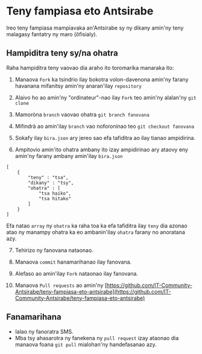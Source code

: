 # Teny fampiasa eto Antsirabe
Ireo teny fampiasa mampiavaka an'Antsirabe sy ny dikany amin'ny teny malagasy fantatry ny maro (ôfisialy).

## Hampiditra teny sy/na ohatra
Raha hampiditra teny vaovao dia araho ito toromarika manaraka ito:

1. Manaova `Fork` ka tsindrio ilay bokotra volon-davenona amin'ny farany havanana mifanitsy amin'ny anaran'ilay `repository`  
2. Alaivo ho ao amin'ny "ordinateur"-nao ilay `Fork` teo amin'ny alalan'ny `git clone`

3. Mamoròna `branch` vaovao ohatra `git branch fanovana`

4. Mifindrà ao amin'ilay `branch` vao noforoninao teo `git checkout fanovana`

5. Sokafy ilay `bira.json` ary jereo sao efa tafiditra ao ilay tianao ampidirina.

6. Ampitovio amin'ito ohatra ambany ito izay ampidirinao ary ataovy eny amin'ny farany ambany amin'ilay `bira.json`

```
[
    {
        "teny" : "tsa",
        "dikany" : "tsy",
        "ohatra" : [
            "tsa haiko",
            "tsa hitako"
        ]
    }
]
```

Efa natao `array` ny `ohatra` ka raha toa ka efa tafiditra ilay `teny` dia azonao atao ny manampy ohatra ka eo ambanin'ilay `ohatra` farany no anoratana azy.

7. Tehirizo ny fanovana nataonao.

8. Manaova `commit` hanamarihanao ilay fanovana.

9. Alefaso ao amin'ilay `Fork` nataonao ilay fanovana.

10. Manaova `Pull requests` ao amin'ny [https://github.com/IT-Community-Antsirabe/teny-fampiasa-eto-antsirabe](https://github.com/IT-Community-Antsirabe/teny-fampiasa-eto-antsirabe)

## Fanamarihana
- Ialao ny fanoratra SMS.
- Mba tsy ahasarotra ny fanekena ny `pull request` izay ataonao dia manaova foana `git pull` mialohan'ny handefasanao azy.
